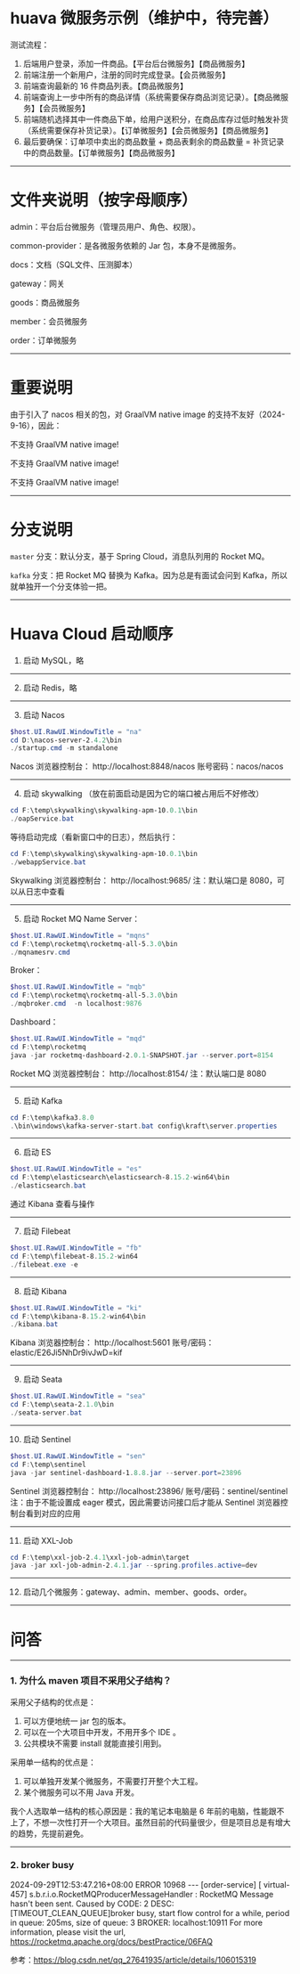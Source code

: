 # huava 微服务示例（维护中，待完善）

测试流程：

1. 后端用户登录，添加一件商品。【平台后台微服务】【商品微服务】
2. 前端注册一个新用户，注册的同时完成登录。【会员微服务】
3. 前端查询最新的 16 件商品列表。【商品微服务】
4. 前端查询上一步中所有的商品详情（系统需要保存商品浏览记录）。【商品微服务】【会员微服务】
5. 前端随机选择其中一件商品下单，给用户送积分，在商品库存过低时触发补货（系统需要保存补货记录）。【订单微服务】【会员微服务】【商品微服务】
6. 最后要确保：订单项中卖出的商品数量 + 商品表剩余的商品数量 = 补货记录中的商品数量。【订单微服务】【商品微服务】

---

# 文件夹说明（按字母顺序）

admin：平台后台微服务（管理员用户、角色、权限）。

common-provider：是各微服务依赖的 Jar 包，本身不是微服务。

docs：文档（SQL文件、压测脚本）

gateway：网关

goods：商品微服务

member：会员微服务

order：订单微服务



---

# 重要说明

由于引入了 nacos 相关的包，对 GraalVM native image 的支持不友好（2024-9-16），因此：

不支持 GraalVM native image!

不支持 GraalVM native image!

不支持 GraalVM native image!

---

# 分支说明

`master` 分支：默认分支，基于 Spring Cloud，消息队列用的 Rocket MQ。

`kafka` 分支：把 Rocket MQ 替换为 Kafka。因为总是有面试会问到 Kafka，所以就单独开一个分支体验一把。



---

# Huava Cloud 启动顺序

1. 启动 MySQL，略

---

2. 启动 Redis，略

---

3. 启动 Nacos
```powershell
$host.UI.RawUI.WindowTitle = "na"
cd D:\nacos-server-2.4.2\bin
./startup.cmd -m standalone
```
Nacos 浏览器控制台：
http://localhost:8848/nacos
账号密码：nacos/nacos

---
4. 启动 skywalking （放在前面启动是因为它的端口被占用后不好修改）
```powershell
cd F:\temp\skywalking\skywalking-apm-10.0.1\bin
./oapService.bat
```
等待启动完成（看新窗口中的日志），然后执行：
```powershell
cd F:\temp\skywalking\skywalking-apm-10.0.1\bin
./webappService.bat
```
Skywalking 浏览器控制台：
http://localhost:9685/
注：默认端口是 8080，可以从日志中查看

---

5. 启动 Rocket MQ
   Name Server：
```powershell
$host.UI.RawUI.WindowTitle = "mqns"
cd F:\temp\rocketmq\rocketmq-all-5.3.0\bin
./mqnamesrv.cmd
```
Broker：
```powershell
$host.UI.RawUI.WindowTitle = "mqb"
cd F:\temp\rocketmq\rocketmq-all-5.3.0\bin
./mqbroker.cmd  -n localhost:9876
```
Dashboard：
```powershell
$host.UI.RawUI.WindowTitle = "mqd"
cd F:\temp\rocketmq
java -jar rocketmq-dashboard-2.0.1-SNAPSHOT.jar --server.port=8154
```
Rocket MQ 浏览器控制台：
http://localhost:8154/
注：默认端口是 8080

---

5. 启动 Kafka
```powershell
cd F:\temp\kafka3.8.0
.\bin\windows\kafka-server-start.bat config\kraft\server.properties
```

---

6. 启动 ES
```powershell
$host.UI.RawUI.WindowTitle = "es"
cd F:\temp\elasticsearch\elasticsearch-8.15.2-win64\bin
./elasticsearch.bat
```
通过 Kibana 查看与操作

---

7. 启动 Filebeat
```powershell
$host.UI.RawUI.WindowTitle = "fb"
cd F:\temp\filebeat-8.15.2-win64
./filebeat.exe -e
```

---

8. 启动 Kibana
```powershell
$host.UI.RawUI.WindowTitle = "ki"
cd F:\temp\kibana-8.15.2-win64\bin
./kibana.bat
```
Kibana 浏览器控制台：
http://localhost:5601
账号/密码：elastic/E26Ji5NhDr9ivJwD=kif

---

9. 启动 Seata
```powershell
$host.UI.RawUI.WindowTitle = "sea"
cd F:\temp\seata-2.1.0\bin
./seata-server.bat
```

---

10. 启动 Sentinel
```powershell
$host.UI.RawUI.WindowTitle = "sen"
cd F:\temp\sentinel
java -jar sentinel-dashboard-1.8.8.jar --server.port=23896
```
Sentinel 浏览器控制台：
http://localhost:23896/
账号/密码：sentinel/sentinel
注：由于不能设置成 eager 模式，因此需要访问接口后才能从 Sentinel 浏览器控制台看到对应的应用

---

11. 启动 XXL-Job
```powershell
cd F:\temp\xxl-job-2.4.1\xxl-job-admin\target
java -jar xxl-job-admin-2.4.1.jar --spring.profiles.active=dev
```

---

12. 启动几个微服务：gateway、admin、member、goods、order。

---

# 问答

---

### 1. 为什么 maven 项目不采用父子结构？

采用父子结构的优点是：

1. 可以方便地统一 jar 包的版本。
2. 可以在一个大项目中开发，不用开多个 IDE 。
3. 公共模块不需要 install 就能直接引用到。

采用单一结构的优点是：

1. 可以单独开发某个微服务，不需要打开整个大工程。
2. 某个微服务可以不用 Java 开发。

我个人选取单一结构的核心原因是：我的笔记本电脑是 6 年前的电脑，性能跟不上了，不想一次性打开一个大项目。虽然目前的代码量很少，但是项目总是有增大的趋势，先提前避免。

---
### 2. broker busy

2024-09-29T12:53:47.216+08:00 ERROR 10968 --- [order-service] [    virtual-457] s.b.r.i.o.RocketMQProducerMessageHandler : RocketMQ Message hasn't been sent. Caused by CODE: 2  DESC: [TIMEOUT_CLEAN_QUEUE]broker busy, start flow control for a while, period in queue: 205ms, size of queue: 3 BROKER: localhost:10911
For more information, please visit the url, https://rocketmq.apache.org/docs/bestPractice/06FAQ

参考：https://blog.csdn.net/qq_27641935/article/details/106015319





